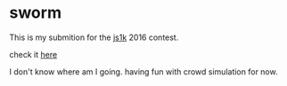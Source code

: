 # sworm

This is my submition for the [js1k](http://js1k.com/2016-elemental/) 2016 contest.

check it [here](platane.github.io/1kjs-2016)


I don't know where am I going. having fun with crowd simulation for now.
